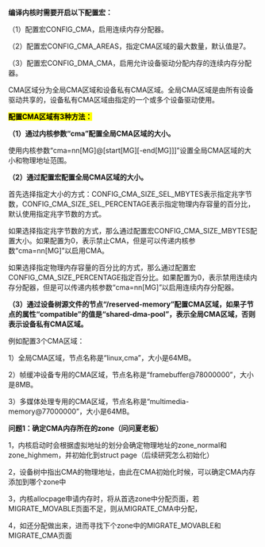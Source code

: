 **编译内核时需要开启以下配置宏：**

（1）配置宏CONFIG_CMA，启用连续内存分配器。

（2）配置宏CONFIG_CMA_AREAS，指定CMA区域的最大数量，默认值是7。

（3）配置宏CONFIG_DMA_CMA，启用允许设备驱动分配内存的连续内存分配器。



CMA区域分为全局CMA区域和设备私有CMA区域。全局CMA区域是由所有设备驱动共享的，设备私有CMA区域由指定的一个或多个设备驱动使用。



<mark>**配置CMA区域有3种方法：**</mark>

**（1）通过内核参数“cma”配置全局CMA区域的大小。**

使用内核参数“cma=nn[MG]@[start[MG][-end[MG]]]”设置全局CMA区域的大小和物理地址范围。

**（2）通过配置宏配置全局CMA区域的大小。**

首先选择指定大小的方式：CONFIG_CMA_SIZE_SEL_MBYTES表示指定兆字节数，CONFIG_CMA_SIZE_SEL_PERCENTAGE表示指定物理内存容量的百分比，默认使用指定兆字节数的方式。



如果选择指定兆字节数的方式，那么通过配置宏CONFIG_CMA_SIZE_MBYTES配置大小。如果配置为0，表示禁止CMA，但是可以传递内核参数“cma=nn[MG]”以启用CMA。



如果选择指定物理内存容量的百分比的方式，那么通过配置宏CONFIG_CMA_SIZE_PERCENTAGE指定百分比。如果配置为0，表示禁用连续内存分配器，但是可以传递内核参数“cma=nn[MG]”以启用连续内存分配器。



**（3）通过设备树源文件的节点“/reserved-memory”配置CMA区域，如果子节点的属性“compatible”的值是“shared-dma-pool”，表示全局CMA区域，否则表示设备私有CMA区域。**

例如配置3个CMA区域：

1）全局CMA区域，节点名称是“linux,cma”，大小是64MB。

2）帧缓冲设备专用的CMA区域，节点名称是“framebuffer@78000000”，大小是8MB。

3）多媒体处理专用的CMA区域，节点名称是“multimedia-memory@77000000”，大小是64MB。



**问题1：确定CMA内存所在的zone（问问夏老板）**

1，内核启动时会根据虚拟地址的划分会确定物理地址的zone_normal和zone_highmem，并初始化到struct page（后续研究怎么初始化）

2，设备树中指出CMA的物理地址，由此在CMA初始化时候，可以确定CMA内存添加到哪个zone中

3，内核allocpage申请内存时，将从首选zone中分配页面，若MIGRATE_MOVABLE页面不足，则从MIGRATE_CMA中分配，

4，如还分配做出来，进而寻找下个zone中的MIGRATE_MOVABLE和MIGRATE_CMA页面
